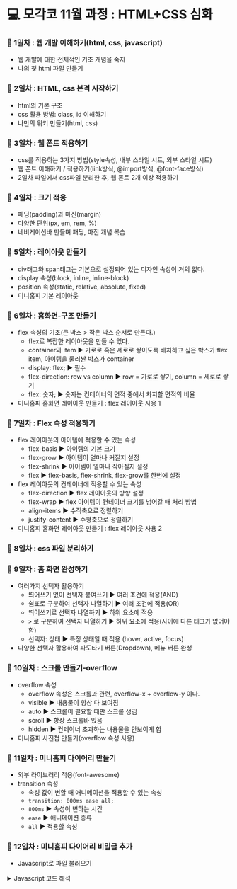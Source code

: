 # 💻 모각코 11월 과정 : HTML+CSS 심화

### 📌 1일차 : 웹 개발 이해하기(html, css, javascript)
- 웹 개발에 대한 전체적인 기초 개념을 숙지
- 나의 첫 html 파일 만들기

### 📌 2일차 : HTML, css 본격 시작하기
- html의 기본 구조
- css 활용 방법: class, id 이해하기
- 나만의 위키 만들기(html, css)

### 📌 3일차 : 웹 폰트 적용하기
- css를 적용하는 3가지 방법(style속성, 내부 스타일 시트, 외부 스타일 시트)
- 웹 폰트 이해하기 / 적용하기(link방식, @import방식, @font-face방식)
- 2일차 파일에서 css파일 분리한 후, 웹 폰트 2개 이상 적용하기

### 📌 4일차 : 크기 적용
- 패딩(padding)과 마진(margin)
- 다양한 단위(px, em, rem, %)
- 네비게이션바 만들며 패딩, 마진 개념 복습

### 📌 5일차 : 레이아웃 만들기
- div태그와 span태그는 기본으로 설정되어 있는 디자인 속성이 거의 없다.
- display 속성(block, inline, inline-block)
- position 속성(static, relative, absolute, fixed)
- 미니홈피 기본 레이아웃 

### 📌 6일차 : 홈화면-구조 만들기
- flex 속성의 기초(큰 박스 > 작은 박스 순서로 만든다.)
  - flex로 복잡한 레이아웃을 만들 수 있다.
  - container와 item ▶ 가로로 혹은 세로로 쌓이도록 배치하고 싶은 박스가 flex item, 아이템을 둘러싼 박스가 container
  - display: flex; ▶ 필수
  - flex-direction: row vs column ▶ row = 가로로 쌓기, column = 세로로 쌓기
  - flex: 숫자; ▶ 숫자는 컨테이너의 면적 중에서 차지할 면적의 비율
- 미니홈피 홈화면 레이아웃 만들기 : flex 레이아웃 사용 1

### 📌 7일차 : Flex 속성 적용하기
- flex 레이아웃의 아이템에 적용할 수 있는 속성
  - flex-basis ▶ 아이템의 기본 크기
  - flex-grow ▶ 아이템이 얼마나 커질지 설정
  - flex-shrink ▶ 아이템이 얼마나 작아질지 설정
  - flex ▶ flex-basis, flex-shrink, flex-grow를 한번에 설정
- flex 레이아웃의 컨테이너에 적용할 수 있는 속성
  - flex-direction ▶ flex 레이아웃의 방향 설정
  - flex-wrap ▶ flex 아이템이 컨테이너 크기를 넘어갈 때 처리 방법
  - align-items ▶ 수직축으로 정렬하기
  - justify-content ▶ 수평축으로 정렬하기
- 미니홈피 홈화면 레이아웃 만들기 : flex 레이아웃 사용 2

### 📌 8일차 : css 파일 분리하기

### 📌 9일차 : 홈 화면 완성하기
- 여러가지 선택자 활용하기
  - 띄어쓰기 없이 선택자 붙여쓰기 ▶ 여러 조건에 적용(AND)
  - 쉼표로 구분하여 선택자 나열하기 ▶ 여러 조건에 적용(OR)
  - 띄어쓰기로 선택자 나열하기 ▶ 하위 요소에 적용
  - `>` 로 구분하여 선택자 나열하기 ▶ 하위 요소에 적용(사이에 다른 태그가 없어야 함)
  - 선택자: 상태 ▶ 특정 상태일 때 적용 (hover, active, focus)
- 다양한 선택자 활용하여 파도타기 버튼(Dropdown), 메뉴 버튼 완성

### 📌 10일차 : 스크롤 만들기-overflow
- overflow 속성
  - overflow 속성은 스크롤과 관련, overflow-x + overflow-y 이다.
  - visible ▶ 내용물이 항상 다 보여짐
  - auto ▶ 스크롤이 필요할 때만 스크롤 생김
  - scroll ▶ 항상 스크롤바 있음
  - hidden ▶ 컨테이너 초과하는 내용물을 안보이게 함
- 미니홈피 사진첩 만들기(overflow 속성 사용)

### 📌 11일차 : 미니홈피 다이어리 만들기
- 외부 라이브러리 적용(font-awesome)
- transition 속성
  - 속성 값이 변할 때 애니메이션을 적용할 수 있는 속성
  - ```transition: 800ms ease all;```
  - ```800ms``` ▶ 속성이 변하는 시간
  - ```ease```  ▶ 애니메이션 종류
  - ```all```   ▶ 적용할 속성

### 📌 12일차 : 미니홈피 다이어리 비밀글 추가
- Javascript로 파일 불러오기
<details>
<summary>Javascript 코드 해석</summary>
<div markdown="1">

1) 버튼을 누르면 ```getTextFile```이라는 함수가 실행된다.

2) ```<input>``` 태그 요소 하나를 만들고, 해당 요소의 이름을 input이라고 붙인다. (변수명)

3) input 태그의 속성을 정해준다. (ex. ```input.type```)
이렇게 만들어주면 ```<input type="file" accept="text/plain" />```이라는 html 코드와 같아진다.

4) ```input.onchange```코드는 ```<input>``` 태그가 변화했을 때 (즉, 파일 열기 버튼을 눌러서 파일이 추가되었을 때) ```processFile```이라는 함수가 실행되고, ```processFile``` 함수의 인자(file)로 파일을 넘겨준다.

5) ```processFile``` 함수에서는 넘겨받은 file을 읽어서 표시한다.
파일을 읽을 수 있는 reader라는 변수를 만들고, uft-8 형식을 적용한다. (한글을 읽기 위함)

6) ```reader.onload```부분은 reader가 파일을 읽으면 function () { .... } 중괄호 안의 부분이 실행된다.
```document.getElementById("text")```를 통해 text라는 id를 가진 요소를 찾아
```~.innerText = reader.result``` 코드로 해당 요소의 innerText, 즉 텍스트를 reader가 읽은 결과 텍스트로 대체한다.

</div>
</details>

